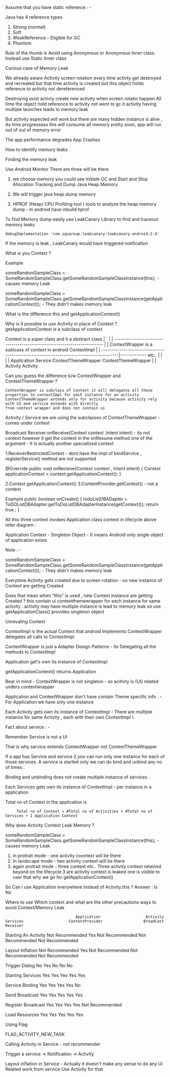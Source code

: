 Assume that you have static reference  : - 


Java has 4 reference types 
1. Strong (normal)
2. Soft
3. WeakReference - Eligible for GC 
4. Phantom

Rule of the thumb is Avoid using Anonymous or Anonymous Inner class. Instead use 
Static Inner class 


Curious case of Memory Leak

We already aware Activity screen rotation every time activty get destroyed and recreated but that 
time activity is created but this object holds reference to activity not dereferenced 

Destroying exist activty 
create new activity when screen rotatio happen 
All time the object hold reference to activity not went to gc it activity having multiple launches 
leads to memory leak 

But activity expected will work but there are many hidden instance is alive , As time progressess
this will consume all memory pretty soon, app will run out of out of memory error 


The app performance degrades 
App Crashes 

How to identify memory leaks 

Finding the memory leak 

Use Android Monitor 
There are three will be there 

1. we choose memory you could see Initiate GC and Start and Stop Allocation Tracking and Dump Java 
Heap Memory 

1. We will trigger java heap dump memory 
2. HPROF (Heap/ CPU Profiling tool ) tools to analyze the heap memory dump  - In android have 
inbuild hprof 



To find Memory dump easily use LeakCanary Library to find and traceout memory leaks 

    debugImplementation 'com.squareup.leakcanary:leakcanary-android:2.4'

If the memory is leak , LeakCanary would have triggered notification  

What is you Context ? 

Example 

someRandomSampleClass  = SomeRandomSampleClass.getSomeRandomSampleClassInstance(this); - causes memory Leak 

someRandomSampleClass  = SomeRandomSampleClass.getSomeRandomSampleClassInstance(getApplicationContext()); - They didn't makes memory leak


What is the difference this and getApplicationContext()

Why is it possible to use Activity in place of Context ?
getApplicationContext is a subclass of context 


Context is a super class and it a abstract class
                            |
`                           | 
                            |
                 ------------------------------------------------------------------------
                 |                                                                      |
     ContextWrapper is a sublcass of context in android                           ContextImpl
                             |
                            | 
     ----------------------------------------------------- ---------------------------------|------------- etc..
     |                       |                          |                                   |
   Application            Service                 ContextThemeWrapper                ContextThemeWrapper
                                                        |                                   |
                                                     Activity                           Activity 
                                                     
                                                     
Can you guess the difference b/w ContextWrapper and ContextThemeWrapper ?

    ContextWrapper is subclass of Context it will delegates all those properties to contextImpl for each instance for an activity 
    ContextThemeWrapper extends only for activity because activity rely with UI and service extends with directly 
    from context wrapper and does not contain ui


Activity / Service we are using the subclasses of ContextThemeWrapper  - comes under context 

Broadcast Receiver.onReceive(Context context ,Intent intent) - its not context however it get the 
context in the onResume method one of the argument - It is actually another specialized context 

1.ReceiverRestrictedContext - dont have the impl of bindService , registerService() method are not 
supported

@Override
public void onRecieve(Context context , Intent intent) {
Context applicationContext = context.getApplicationContext();
}

2.Context.getApplicationContext()
3.ContentProvider.getContext() - not a context 

Example 
public boolean onCreate() {
      todoListDBADapter = ToDOListDBAdapter.getToDoListDBAdapterInstance(getContext());
      return true ;
}


All this three context invokes Application class context in lifecycle above refer diagram :

Application Context - Singleton Object - It means Android only single object of application exists 


Note : - 

someRandomSampleClass  = SomeRandomSampleClass.getSomeRandomSampleClassInstance(getApplicationContext()); - They didn't makes memory leak

Everytime Activity gets created due to screen rotation - no new instance of Context are getting 
Created 



Does that mean when "this"  is used , new Context instance are getting Created ?
this contain ui contextthemewrapper for each instance for same activity . activity may have multiple instance is lead to memory leak so use getApplicationClass() provides
 singleton object 


Unrevaling Context 


ContextImpl  is the actual Context that android Implements ContextWrapper delegates all calls to 
ContextImpl

ContextWrapper is just a Adapter Design Patterns - Its Delegating all the methods to ContextImpl



Application get's own its instance of ContextImpl

getApplicationContext() returns Application 


Bear in mind - ContextWrapper is not singleton - so acitivty is (UI) related unders contextwrapper 

Application and ContextWrapper don't have contain Theme specific  info . - For Application we have only one instance 

Each Activity gets own its instance of ContextImpl - There are multiple instance for same Activity , each with their own ContextImpl \



Fact about service : - 

Remember Service is not a UI

That is why service extends ContextWrapper not ContextThemeWrapper


If a app has Service and service 2 you can run only one instance for each of those services. 
A service is started only we can do bind and unbind  any no of times .

Binding and unbinding does not create multiple instance of services .

Each Services gets own its instance of ContextImpl - per instance in a application 



Total no of Context in the application is 

         Total no of Context = #Total no of Activities + #Total no of Services + 1 Application Context 
         
Why does Activity Context Leak Memory ?


someRandomSampleClass  = SomeRandomSampleClass.getSomeRandomSampleClassInstance(this); - causes memory Leak 

  1. in protrait mode - one activity coontext will be there 
  2. In landscape mode - two activity context will be there 
  3. again protrait mode - three  context 
  etc..
  Three activity context retained  beyond on the lifecycle  3 are activity context is leaked one is 
  visible to user that why we go for getApplicationContext()
  
  
  
  So Can i use Application everywhere instead of Activity.this ?
  Answer : Is No 
  
  Where to use Which context and what are the other precautions ways to avoid Context/Memory Leak 
  
  
  
                                   Application                    Activity                     Services                    ContentProvider                  BroadCast Receiver
    
   Starting An Activity            Not Recommended                  Yes                         Not Recommended              Not Recommended                Not Recommended
       
   Layout Inflation                Not Recommended                  Yes                         Not Recommended              Not Recommended                 Not Recommended 
    
   Trigger Dialog                     No                            Yes                            No                            No                                No
   
   Starting Services                  Yes                           Yes                           Yes                            Yes                               Yes
   
   Service Binding                    Yes                           Yes                           Yes                            Yes                               No
   
   Send Broadcast                     Yes                           Yes                           Yes                            Yes                               Yes
   
   Register Broadcast                 Yes                           Yes                           Yes                            Yes                            Not Recommended 
   
   Load Resources                     Yes                           Yes                           Yes                            Yes                               Yes
      
  
  
  Using Flag 
  
  FLAG_ACTIVITY_NEW_TASK 
  
  
  Calling Activity in Service - not recommender 
  
  Trigger a service -> Notification -> Activity 
  
  Layout inflation in Service - Actually it doesn't make any sense to do any Ui Related work from service 
  Use Activity for that 